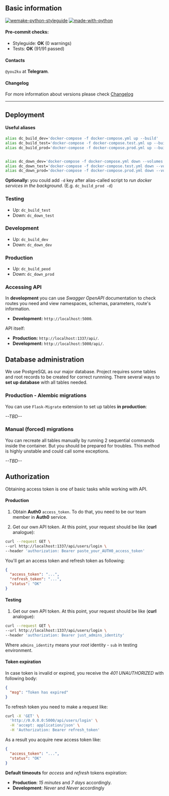 ## Basic information

[![wemake-python-styleguide](https://img.shields.io/badge/style-wemake-000000.svg)](https://github.com/wemake-services/wemake-python-styleguide)
[![made-with-python](https://img.shields.io/badge/Made%20with-Python-1f425f.svg)](https://www.python.org/)

#### Pre-commit checks:
- Styleguide: **OK** (0 warnings)
- Tests: **OK** (91/91 passed)

#### Contacts 
```@you2ku``` at **Telegram**.

#### Changelog
For more information about versions please check [Changelog](https://gitlab.com/baltazar1697/tmtar_api/-/blob/df4ac122e9b35c7aede9b49b489aeaaf03959b36/CHANGELOG.md)

-----------------------------------

## Deployment

#### Useful aliases
``` bash
alias dc_build_dev='docker-compose -f docker-compose.yml up --build'
alias dc_build_test='docker-compose -f docker-compose.test.yml up --build --abort-on-container-exit'
alias dc_build_prod='docker-compose -f docker-compose.prod.yml up --build'


alias dc_down_dev='docker-compose -f docker-compose.yml down --volumes --remove-orphans'
alias dc_down_test='docker-compose -f docker-compose.test.yml down --volumes --remove-orphans'
alias dc_down_prod='docker-compose -f docker-compose.prod.yml down --volumes --remove-orphans'
```
**Optionally:** you could add ```-d``` key after alias-called script to *run docker services in the background*. 
(E.g. ```dc_build_prod -d```)
### Testing
- Up: ```dc_build_test```
- Down: ```dc_down_test```
### Development
- Up: ```dc_build_dev```
- Down: ```dc_down_dev```
### Production
- Up: ```dc_build_peod```
- Down: ```dc_down_prod```

### Accessing API
In **development** you can use *Swagger OpenAPI* documentation to check routes you need and view namespaces, schemas, parameters, route's information.
- **Development:** ```http://localhost:5000```.

API itself:
- **Production:** ```http://localhost:1337/api/```.
- **Development:** ```http://localhost:5000/api/```.

## Database administration
We use PostgreSQL as our major database. Project requires some tables and root records to be created for correct runnning.
There several ways to **set up database** with all tables needed.

### Production - Alembic migrations

You can use ```Flask-Migrate``` extension to set up tables **in production**:

*--TBD--*

### Manual (forced) migrations
You can recreate all tables manually by running 2 sequential commands inside the container. 
But you should be prepared for troubles. This method is highly unstable and could call some exceptions.

*--TBD--*


## Authorization
Obtaining access token is one of basic tasks while working with API.
#### Production
1. Obtain **Auth0** ```access_token```.
To do that, you need to be our team member in **Auth0** service.
   
2. Get our own API token. At this point, your request should be like (**curl** analogue): 
``` bash
curl --request GET \
--url http://localhost:1337/api/users/login \
--header 'authorization: Bearer paste_your_AUTH0_access_token'
```
You'll get an access token and refresh token as following:
``` json
{
  "access_token": "...",
  "refresh_token": "...",
  "status": "OK"
}
```


#### Testing
1. Get our own API token. At this point, your request should be like (**curl** analogue): 
``` bash
curl --request GET \
--url http://localhost:1337/api/users/login \
--header 'authorization: Bearer just_admins_identity'
```
Where ```admins_identity``` means your *root* identity - ```sub``` in testing environment.

#### Token expiration
In case token is invalid or expired, you receive the *401 UNAUTHORIZED* with following body:
```json
{
  "msg": "Token has expired"
}
```
To refresh token you need to make a request like:
``` bash
curl -X 'GET' \
  'http://0.0.0.0:5000/api/users/login' \
  -H 'accept: application/json' \
  -H 'Authorization: Bearer refresh_token'
```
As a result you acquire new access token like:
```json
{
  "access_token": "...",
  "status": "OK"
}
```

**Default timeouts** for *access* and *refresh* tokens expiration:
- **Production**: *15 minutes* and *7 days* accordingly.
- **Development**: *Never* and *Never* accordingly